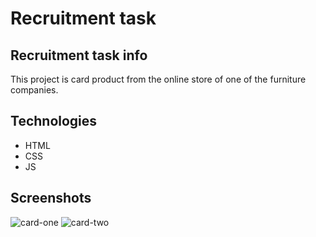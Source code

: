 # Recruitment task

## Recruitment task info 

This project is card product from the online store of one of the furniture companies.

## Technologies
* HTML
* CSS
* JS

## Screenshots
![card-one](https://user-images.githubusercontent.com/108093631/200963919-dba3ddc6-33e3-4eb5-b4b6-b353d9a68885.png)
![card-two](https://user-images.githubusercontent.com/108093631/200964182-663b316a-d1b8-4d1f-8c13-30f2650b27d1.png)
